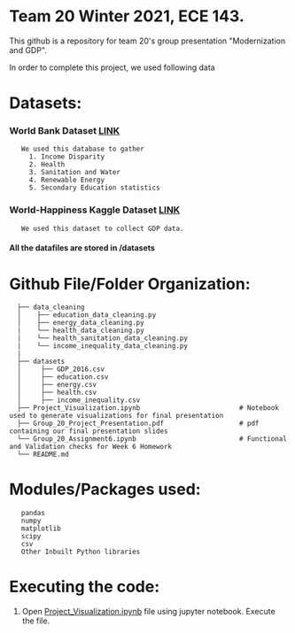 # Team 20 Winter 2021, ECE 143. 
This github is a repository for team 20's group presentation "Modernization and GDP". 

In order to complete this project, we used following data
# Datasets: 

###  World Bank Dataset [LINK](https://data.worldbank.org/)
       We used this database to gather 
         1. Income Disparity
         2. Health
         3. Sanitation and Water
         4. Renewable Energy
         5. Secondary Education statistics

###  World-Happiness Kaggle Dataset [LINK](https://www.kaggle.com/unsdsn/world-happiness)
       We used this dataset to collect GDP data. 


#### All the datafiles are stored in /datasets

# Github File/Folder Organization:
      ├── data_cleaning                                            
      │    ├── education_data_cleaning.py                                  
      │    ├── energy_data_cleaning.py                               
      |    └── health_data_cleaning.py      
      |    └── health_sanitation_data_cleaning.py   
      |    └── income_inequality_data_cleaning.py   
      |
      ├── datasets                                     
      │     ├── GDP_2016.csv
      │     ├── education.csv
      │     ├── energy.csv
      │     ├── health.csv
      │     ├── income_inequality.csv
      ├── Project_Visualization.ipynb                         # Notebook used to generate visualizations for final presentation
      ├── Group_20_Project_Presentation.pdf                   # pdf containing our final presentation slides
      └── Group_20_Assignment6.ipynb                          # Functional and Validation checks for Week 6 Homework
      └── README.md                                          

#### 
# Modules/Packages used:
       pandas 
       numpy 
       matplotlib 
       scipy 
       csv 
       Other Inbuilt Python libraries

####
# Executing the code:
1. Open [Project_Visualization.ipynb](https://github.com/hehuntle/ECE_143_PROJECT/blob/main/Project_Visualization.ipynb) file using jupyter notebook. Execute the file.
      

